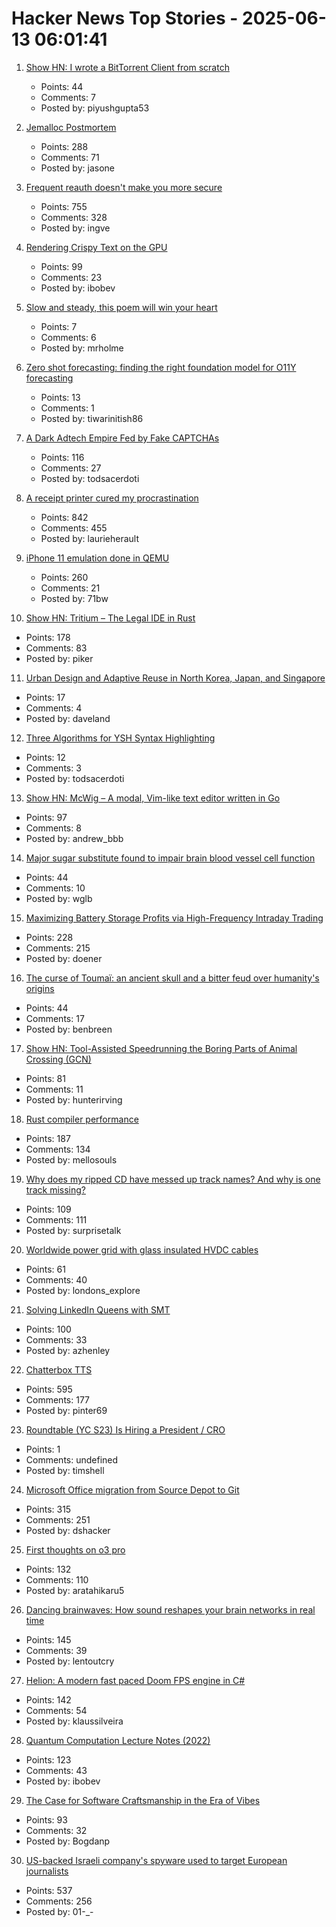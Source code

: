 # Hacker News Top Stories - 2025-06-13 06:01:41

1. [Show HN: I wrote a BitTorrent Client from scratch](https://github.com/piyushgupta53/go-torrent-client)
   - Points: 44
   - Comments: 7
   - Posted by: piyushgupta53

2. [Jemalloc Postmortem](https://jasone.github.io/2025/06/12/jemalloc-postmortem/)
   - Points: 288
   - Comments: 71
   - Posted by: jasone

3. [Frequent reauth doesn't make you more secure](https://tailscale.com/blog/frequent-reath-security)
   - Points: 755
   - Comments: 328
   - Posted by: ingve

4. [Rendering Crispy Text on the GPU](https://osor.io/text)
   - Points: 99
   - Comments: 23
   - Posted by: ibobev

5. [Slow and steady, this poem will win your heart](https://www.nytimes.com/interactive/2025/06/12/books/kay-ryan-turtle-poem.html)
   - Points: 7
   - Comments: 6
   - Posted by: mrholme

6. [Zero shot forecasting: finding the right foundation model for O11Y forecasting](https://www.parseable.com/blog/zero-shot-forecasting)
   - Points: 13
   - Comments: 1
   - Posted by: tiwarinitish86

7. [A Dark Adtech Empire Fed by Fake CAPTCHAs](https://krebsonsecurity.com/2025/06/inside-a-dark-adtech-empire-fed-by-fake-captchas/)
   - Points: 116
   - Comments: 27
   - Posted by: todsacerdoti

8. [A receipt printer cured my procrastination](https://www.laurieherault.com/articles/a-thermal-receipt-printer-cured-my-procrastination)
   - Points: 842
   - Comments: 455
   - Posted by: laurieherault

9. [iPhone 11 emulation done in QEMU](https://github.com/ChefKissInc/QEMUAppleSilicon)
   - Points: 260
   - Comments: 21
   - Posted by: 71bw

10. [Show HN: Tritium – The Legal IDE in Rust](https://tritium.legal/preview)
   - Points: 178
   - Comments: 83
   - Posted by: piker

11. [Urban Design and Adaptive Reuse in North Korea, Japan, and Singapore](https://www.governance.fyi/p/adaptive-reuse-across-asia-singapores)
   - Points: 17
   - Comments: 4
   - Posted by: daveland

12. [Three Algorithms for YSH Syntax Highlighting](https://github.com/oils-for-unix/oils.vim/blob/main/doc/algorithms.md)
   - Points: 12
   - Comments: 3
   - Posted by: todsacerdoti

13. [Show HN: McWig – A modal, Vim-like text editor written in Go](https://github.com/firstrow/mcwig)
   - Points: 97
   - Comments: 8
   - Posted by: andrew_bbb

14. [Major sugar substitute found to impair brain blood vessel cell function](https://medicalxpress.com/news/2025-06-major-sugar-substitute-impair-brain.html)
   - Points: 44
   - Comments: 10
   - Posted by: wglb

15. [Maximizing Battery Storage Profits via High-Frequency Intraday Trading](https://arxiv.org/abs/2504.06932)
   - Points: 228
   - Comments: 215
   - Posted by: doener

16. [The curse of Toumaï: an ancient skull and a bitter feud over humanity's origins](https://www.theguardian.com/science/2025/may/27/the-curse-of-toumai-ancient-skull-disputed-femur-feud-humanity-origins)
   - Points: 44
   - Comments: 17
   - Posted by: benbreen

17. [Show HN: Tool-Assisted Speedrunning the Boring Parts of Animal Crossing (GCN)](https://github.com/hunterirving/pico-crossing)
   - Points: 81
   - Comments: 11
   - Posted by: hunterirving

18. [Rust compiler performance](https://kobzol.github.io/rust/rustc/2025/06/09/why-doesnt-rust-care-more-about-compiler-performance.html)
   - Points: 187
   - Comments: 134
   - Posted by: mellosouls

19. [Why does my ripped CD have messed up track names? And why is one track missing?](https://www.akpain.net/blog/inside-a-cd/)
   - Points: 109
   - Comments: 111
   - Posted by: surprisetalk

20. [Worldwide power grid with glass insulated HVDC cables](https://omattos.com/2025/06/12/glass-hvdc-cables.html)
   - Points: 61
   - Comments: 40
   - Posted by: londons_explore

21. [Solving LinkedIn Queens with SMT](https://buttondown.com/hillelwayne/archive/solving-linkedin-queens-with-smt/)
   - Points: 100
   - Comments: 33
   - Posted by: azhenley

22. [Chatterbox TTS](https://github.com/resemble-ai/chatterbox)
   - Points: 595
   - Comments: 177
   - Posted by: pinter69

23. [Roundtable (YC S23) Is Hiring a President / CRO](https://www.ycombinator.com/companies/roundtable/jobs/wmPTI9F-president-cro-founding)
   - Points: 1
   - Comments: undefined
   - Posted by: timshell

24. [Microsoft Office migration from Source Depot to Git](https://danielsada.tech/blog/carreer-part-7-how-office-moved-to-git-and-i-loved-devex/)
   - Points: 315
   - Comments: 251
   - Posted by: dshacker

25. [First thoughts on o3 pro](https://www.latent.space/p/o3-pro)
   - Points: 132
   - Comments: 110
   - Posted by: aratahikaru5

26. [Dancing brainwaves: How sound reshapes your brain networks in real time](https://www.sciencedaily.com/releases/2025/06/250602155001.htm)
   - Points: 145
   - Comments: 39
   - Posted by: lentoutcry

27. [Helion: A modern fast paced Doom FPS engine in C#](https://github.com/Helion-Engine/Helion)
   - Points: 142
   - Comments: 54
   - Posted by: klaussilveira

28. [Quantum Computation Lecture Notes (2022)](https://math.mit.edu/~shor/435-LN/)
   - Points: 123
   - Comments: 43
   - Posted by: ibobev

29. [The Case for Software Craftsmanship in the Era of Vibes](https://zed.dev/blog/software-craftsmanship-in-the-era-of-vibes)
   - Points: 93
   - Comments: 32
   - Posted by: Bogdanp

30. [US-backed Israeli company's spyware used to target European journalists](https://apnews.com/article/spyware-italy-paragon-meloni-pegasus-f36dd32106f44398ee24001317ccf2bb)
   - Points: 537
   - Comments: 256
   - Posted by: 01-_-

